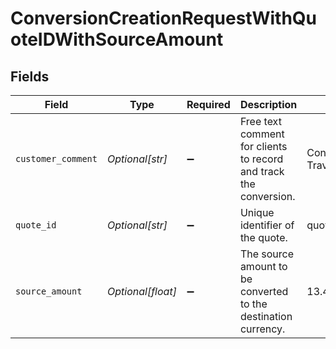 # ConversionCreationRequestWithQuoteIDWithSourceAmount


## Fields

| Field                                                             | Type                                                              | Required                                                          | Description                                                       | Example                                                           |
| ----------------------------------------------------------------- | ----------------------------------------------------------------- | ----------------------------------------------------------------- | ----------------------------------------------------------------- | ----------------------------------------------------------------- |
| `customer_comment`                                                | *Optional[str]*                                                   | :heavy_minus_sign:                                                | Free text comment for clients to record and track the conversion. | Converting SGD to INR during Travel.                              |
| `quote_id`                                                        | *Optional[str]*                                                   | :heavy_minus_sign:                                                | Unique identifier of the quote.                                   | quote_1234567890abcdefABCDEF                                      |
| `source_amount`                                                   | *Optional[float]*                                                 | :heavy_minus_sign:                                                | The source amount to be converted to the destination currency.    | 13.42                                                             |
